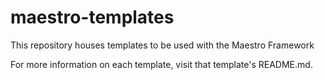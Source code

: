 # maestro-templates
This repository houses templates to be used with the Maestro Framework

For more information on each template, visit that template's README.md.

